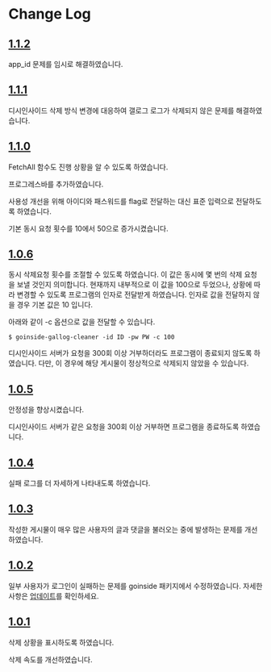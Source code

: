 # Change Log

## [1.1.2](https://github.com/geeksbaek/goinside-gallog-cleaner/releases/tag/1.1.2)

app_id 문제를 임시로 해결하였습니다.

## [1.1.1](https://github.com/geeksbaek/goinside-gallog-cleaner/releases/tag/1.1.1)

디시인사이드 삭제 방식 변경에 대응하여 갤로그 로그가 삭제되지 않은 문제를 해결하였습니다.

## [1.1.0](https://github.com/geeksbaek/goinside-gallog-cleaner/releases/tag/1.1.0)

FetchAll 함수도 진행 상황을 알 수 있도록 하였습니다.

프로그레스바를 추가하였습니다.

사용성 개선을 위해 아이디와 패스워드를 flag로 전달하는 대신 표준 입력으로 전달하도록 하였습니다.

기본 동시 요청 횟수를 10에서 50으로 증가시켰습니다.

## [1.0.6](https://github.com/geeksbaek/goinside-gallog-cleaner/releases/tag/1.0.6)

동시 삭제요청 횟수를 조절할 수 있도록 하였습니다. 이 값은 동시에 몇 번의 삭제 요청을 보낼 것인지 의미합니다. 현재까지 내부적으로 이 값을 100으로 두었으나, 상황에 따라 변경할 수 있도록 프로그램의 인자로 전달받게 하였습니다. 인자로 값을 전달하지 않을 경우 기본 값은 10 입니다.

아래와 같이 -c 옵션으로 값을 전달할 수 있습니다.
```
$ goinside-gallog-cleaner -id ID -pw PW -c 100
```

디시인사이드 서버가 요청을 300회 이상 거부하더라도 프로그램이 종료되지 않도록 하였습니다. 다만, 이 경우에 해당 게시물이 정상적으로 삭제되지 않았을 수 있습니다.

## [1.0.5](https://github.com/geeksbaek/goinside-gallog-cleaner/releases/tag/1.0.5)

안정성을 향상시켰습니다.

디시인사이드 서버가 같은 요청을 300회 이상 거부하면 프로그램을 종료하도록 하였습니다.

## [1.0.4](https://github.com/geeksbaek/goinside-gallog-cleaner/releases/tag/1.0.4)

실패 로그를 더 자세하게 나타내도록 하였습니다.

## [1.0.3](https://github.com/geeksbaek/goinside-gallog-cleaner/releases/tag/1.0.3)

작성한 게시물이 매우 많은 사용자의 글과 댓글을 불러오는 중에 발생하는 문제를 개선하였습니다.

## [1.0.2](https://github.com/geeksbaek/goinside-gallog-cleaner/releases/tag/1.0.2)

일부 사용자가 로그인이 실패하는 문제를 goinside 패키지에서 수정하였습니다. 자세한 사항은 [업데이트](https://github.com/geeksbaek/goinside/blob/master/README.md#2016-08-28)를 확인하세요.

## [1.0.1](https://github.com/geeksbaek/goinside-gallog-cleaner/releases/tag/1.0.1)

삭제 상황을 표시하도록 하였습니다.

삭제 속도를 개선하였습니다.
